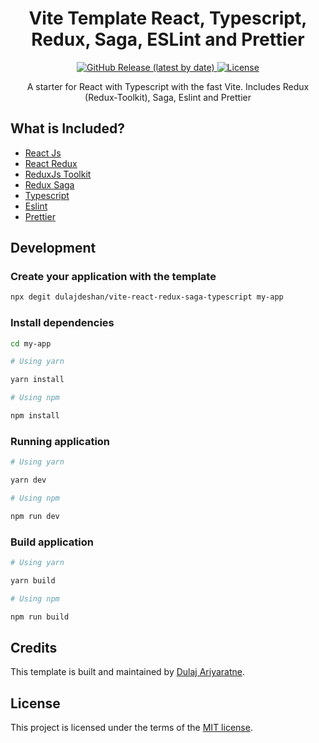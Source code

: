 <h1 align="center">
  Vite Template React, Typescript, Redux, Saga, ESLint and Prettier
</h1>

<p align="center">
  <a href="https://github.com/Dulajdeshan/vite-react-redux-saga-typescript/releases">
    <img src="https://img.shields.io/github/v/release/Dulajdeshan/vite-react-redux-saga-typescript" alt="GitHub Release (latest by date)" />
  </a>
  <a href="https://github.com/Dulajdeshan/vite-react-redux-saga-typescript/blob/main/LICENSE">
    <img src="https://img.shields.io/github/license/Dulajdeshan/vite-react-redux-saga-typescript" alt="License" />
  </a>
</p>

<p align="center">
   A starter for React with Typescript with the fast Vite. Includes Redux (Redux-Toolkit), Saga, Eslint and Prettier
</p>

## What is Included?

- [React Js](https://www.npmjs.com/package/react)
- [React Redux](https://www.npmjs.com/package/react-redux)
- [ReduxJs Toolkit](https://www.npmjs.com/package/@reduxjs/toolkit)
- [Redux Saga](https://www.npmjs.com/package/redux-saga)
- [Typescript](https://www.npmjs.com/package/typescript)
- [Eslint](https://www.npmjs.com/package/eslint)
- [Prettier](https://www.npmjs.com/package/prettier)

## Development

### Create your application with the template

```sh
npx degit dulajdeshan/vite-react-redux-saga-typescript my-app

```

### Install dependencies

```sh
cd my-app

# Using yarn

yarn install

# Using npm

npm install
```

### Running application

```sh
# Using yarn

yarn dev

# Using npm

npm run dev
```

### Build application

```sh
# Using yarn

yarn build

# Using npm

npm run build

```

## Credits

This template is built and maintained by [Dulaj Ariyaratne](https://github.com/Dulajdeshan).

## License

This project is licensed under the terms of the [MIT license](https://github.com/Dulajdeshan/vite-react-redux-saga-typescript/blob/main/LICENSE).
